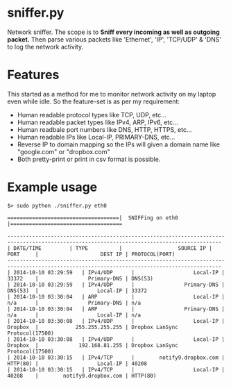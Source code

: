 sniffer.py
==========
Network sniffer. The scope is to **Sniff every incoming as well as outgoing packet.** Then parse various packets like 'Ethernet', 'IP', 'TCP/UDP' &amp; 'DNS' to log the network activity.

Features
========
This started as a method for me to monitor network activity on my laptop even while idle. So the feature-set is as per my requirement:
* Human readable protocol types like TCP, UDP, etc...
* Human readable packet types like IPv4, ARP, IPv6, etc...
* Human readbale port numbers like DNS, HTTP, HTTPS, etc...
* Human readable IPs like Local-IP, PRIMARY-DNS, etc...
* Reverse IP to domain mapping so the IPs will given a domain name like "google.com" or "dropbox.com"
* Both pretty-print or print in csv format is possible.

Example usage
=============
	$> sudo python ./sniffer.py eth0
	
	====================================|  SNIFFing on eth0  |====================================
	
	-------------------------------------------------------------------------------------------------------------------------------------------
	| DATE/TIME     	| TYPE        	|                  SOURCE IP | PORT  	|                    DEST IP | PROTOCOL(PORT)
	-------------------------------------------------------------------------------------------------------------------------------------------
	| 2014-10-10 03:29:59	| IPv4/UDP    	|                   Local-IP | 33372 	|                Primary-DNS | DNS(53)
	| 2014-10-10 03:29:59	| IPv4/UDP    	|                Primary-DNS | DNS(53)	|                   Local-IP | 33372
	| 2014-10-10 03:30:04	| ARP         	|                   Local-IP | n/a   	|                Primary-DNS | n/a
	| 2014-10-10 03:30:04	| ARP         	|                Primary-DNS | n/a   	|                   Local-IP | n/a
	| 2014-10-10 03:30:08	| IPv4/UDP    	|                   Local-IP | Dropbox 	|            255.255.255.255 | Dropbox LanSync Protocol(17500)
	| 2014-10-10 03:30:08	| IPv4/UDP    	|                   Local-IP | Dropbox 	|             192.168.81.255 | Dropbox LanSync Protocol(17500)
	| 2014-10-10 03:30:15	| IPv4/TCP    	|        notify9.dropbox.com | HTTP(80)	|                   Local-IP | 40208
	| 2014-10-10 03:30:15	| IPv4/TCP    	|                   Local-IP | 40208 	|        notify9.dropbox.com | HTTP(80)

